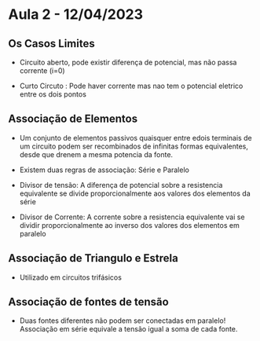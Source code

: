 
# Aula 2 - 12/04/2023

## Os Casos Limites

- Circuito aberto, pode existir diferença de potencial, mas não passa corrente (i=0)

- Curto Circuto : Pode haver corrente mas nao tem o potencial eletrico entre os dois pontos

## Associação de Elementos
 - Um conjunto de elementos passivos quaisquer entre edois terminais de um circuito podem ser recombinados de infinitas formas equivalentes, desde que drenem a mesma potencia da fonte.
 
 - Existem duas regras de associação: Série e Paralelo
 
 - Divisor de tensão: A diferença de potencial sobre a resistencia equivalente se divide proporcionalmente aos valores dos elementos da série
 
 - Divisor de Corrente: A corrente sobre a resistencia equivalente vai se dividir proporcionalmente ao inverso dos valores dos elementos em paralelo
 
## Associação de Triangulo e Estrela
- Utilizado em circuitos trifásicos
  
## Associação de fontes de tensão
- Duas fontes diferentes não podem ser conectadas em paralelo!
Associação em série equivale a tensão igual a soma de cada fonte. 
 
 
 
 
 
 
 
 
 
 
 
 
